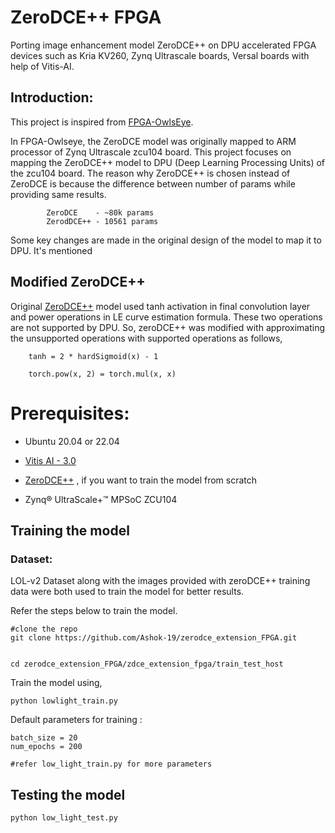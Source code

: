
# ZeroDCE++ FPGA

Porting image enhancement model ZeroDCE++ on DPU accelerated FPGA devices such as Kria KV260, Zynq Ultrascale boards, Versal boards with help of Vitis-AI.

## Introduction:

This project is inspired from [FPGA-OwlsEye](https://github.com/Gaurav-Shah05/FPGA-OwlsEye.git).

In FPGA-Owlseye, the ZeroDCE model was originally mapped to ARM processor of Zynq Ultrascale zcu104 board. This project focuses on mapping the ZeroDCE++ model to DPU (Deep Learning Processing Units) of the zcu104 board. The reason why ZeroDCE++ is chosen instead of ZeroDCE is because the difference between number of params while providing same results.

   			ZeroDCE    - ~80k params
      		ZerodDCE++ - 10561 params


Some key changes are made in the original design of the model to map it to DPU. It's mentioned






## Modified ZeroDCE++

Original [ZeroDCE++](https://github.com/Li-Chongyi/Zero-DCE_extension.git) model used tanh activation in final convolution layer and power operations in LE curve estimation formula. These two operations are not supported by DPU. So, zeroDCE++ was modified with approximating the unsupported operations with supported operations as follows,

        tanh = 2 * hardSigmoid(x) - 1

        torch.pow(x, 2) = torch.mul(x, x)

# Prerequisites:

* Ubuntu 20.04 or 22.04

* [Vitis AI - 3.0](https://xilinx.github.io/Vitis-AI/3.0/html/index.html)  
* [ZeroDCE++](https://github.com/Li-Chongyi/Zero-DCE_extension.git) , if you want to train the model from scratch
* Zynq® UltraScale+™ MPSoC ZCU104

    

## Training the model

### Dataset:

LOL-v2 Dataset along with the images provided with zeroDCE++ training data were both used to train the model for better results.

Refer the steps below to train the model.

    #clone the repo
    git clone https://github.com/Ashok-19/zerodce_extension_FPGA.git


    cd zerodce_extension_FPGA/zdce_extension_fpga/train_test_host


Train the model using,
    
    python lowlight_train.py

Default parameters for training : 
    
    batch_size = 20
    num_epochs = 200

    #refer low_light_train.py for more parameters

## Testing the model

    python low_light_test.py





